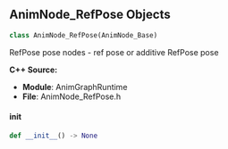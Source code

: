 ## AnimNode_RefPose Objects

```python
class AnimNode_RefPose(AnimNode_Base)
```

RefPose pose nodes - ref pose or additive RefPose pose

**C++ Source:**

- **Module**: AnimGraphRuntime
- **File**: AnimNode_RefPose.h

<a id="unreal.AnimNode_RefPose.__init__"></a>

#### __init__

```python
def __init__() -> None
```

<a id="unreal.AnimNode_LinkedInputPose"></a>